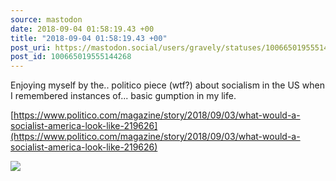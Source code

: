 ```yaml
---
source: mastodon
date: 2018-09-04 01:58:19.43 +00
title: "2018-09-04 01:58:19.43 +00"
post_uri: https://mastodon.social/users/gravely/statuses/100665019555144268
post_id: 100665019555144268
---
```

Enjoying myself by the.. politico piece (wtf?) about socialism in the US when I remembered instances of... basic gumption in my life.

[https://www.politico.com/magazine/story/2018/09/03/what-would-a-socialist-america-look-like-219626](https://www.politico.com/magazine/story/2018/09/03/what-would-a-socialist-america-look-like-219626)


![](/images/6047277.png)

